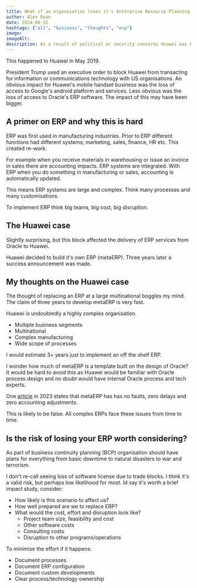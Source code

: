 ```yaml
---
title: What if an organisation loses it's Enterprise Resource Planning system (ERP)?
author: Alex Roan
date: 2024-06-32
hashtags: ["all", "business", "thoughts", "erp"]
image:
imageAlt:
description: As a result of political or security concerns Huawei was blocked from their SAP (Oracle). They replaced it by developing their own. Is in-house ERP development a viable strategy to consider in 2024?
---
```


This happened to Huawei in May 2019.

President Trump used an executive order to block Huawei from transacting for information or communications technology with US organisations. An obvious impact for Huawei's mobile handset business was the loss of access to Google's android platform and services. Less obvious was the loss of access to Oracle's ERP software. The impact of this may have been bigger.

## A primer on ERP and why this is hard

ERP was first used in manufacturing industries. Prior to ERP different functions had different systems; marketing, sales, finance, HR etc. This created re-work.

For example when you receive materials in warehousing or issue an invoice in sales there are accounting impacts. ERP systems are integrated. With ERP when you do something in manufacturing or sales, accounting is automatically updated.

This means ERP systems are large and complex. Think many processes and many customisations.

To implement ERP think big teams, big cost, big disruption.

## The Huawei case

Slightly surprising, but this block affected the delivery of ERP services from Oracle to Huawei.

Huawei decided to build it's own ERP (metaERP). Three years later a success announcement was made.

## My thoughts on the Huawei case

The thought of replacing an ERP at a large multinational boggles my mind. The claim of three years to develop metaERP is very fast.

Huawei is undoubtedly a highly complex organisation.

- Multiple business segments
- Multinational
- Complex manufacturing
- Wide scope of processes

I would estimate 3+ years just to implement an off the shelf ERP.

I wonder how much of metaERP is a template built on the design of Oracle? It would be hard to avoid this as Huawei would be familiar with Oracle process design and no doubt would have internal Oracle process and tech experts.

One [article](https://www.huaweicentral.com/huawei-metaerp/) in 2023 states that metaERP has has no faults, zero delays and zero accounting adjustments.

This is likely to be false. All complex ERPs face these issues from time to time.

## Is the risk of losing your ERP worth considering?

As part of business continuity planning (BCP) organisation should have plans for everything from basic downtime to natural disasters to war and terrorism.

I don't re-call seeing loss of software license due to trade blocks. I think it's a valid risk, but perhaps low likelihood for most. Id say it's worth a brief impact study, consider:

- How likely is this scenario to affect us?
- How well prepared are we to replace ERP?
- What would the cost, effort and disruption look like?
  - Project team size, feasibility and cost
  - Other software costs
  - Consulting costs
  - Disruption to other programs/operations

To minimise the effort if it happens:

- Document processes
- Document ERP configuration
- Document custom developments
- Clear process/technology ownership
